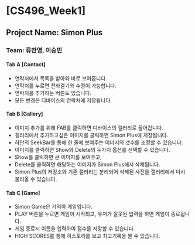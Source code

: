 # [CS496_Week1]
## Project Name: Simon Plus
### Team: 류찬영, 이승민

#### Tab A [Contact]
- 연락처에서 목록을 받아와 바로 보여줍니다.
- 연락처를 누르면 전화걸기와 수정이 가능합니다.
- 연락처를 추가하는 버튼도 있습니다.
- 모든 변경은 디바이스의 연락처에 저장됩니다.

#### Tab B [Gallery]
- 이미지 추가를 위해 FAB를 클릭하면 디바이스의 갤러리로 들어갑니다.
- 갤러리에서 추가하고싶은 이미지를 클릭하면 Simon Plus에 저장됩니다.
- 하단의 SeekBar를 통해 한 줄에 보여주는 이미지의 갯수를 조정할 수 있습니다.
- 이미지를 클릭하면 Show와 Delete의 두가지 옵션를 선택할 수 있습니다.
- Show를 클릭하면 큰 이미지를 보여주고,
- Delete를 클릭하면 해당하는 이미지가 Simon Plus에서 삭제됩니다.
- Simon Plus의 저장소와 기존 갤러리는 분리되어 삭제된 사진을 갤러리에서 다시 불러올 수 있습니다.

#### Tab C [Game]
- Simon Game은 기억력 게임입니다.
- PLAY 버튼을 누르면 게임이 시작되고, 유저가 잘못된 입력을 하면 게임이 종료됩니다.
- 게임 종료시 이름을 입력하여 점수를 저장할 수 있습니다.
- HIGH SCORES를 통해 히스토리를 보고 최고기록을 볼 수 있습니다.



